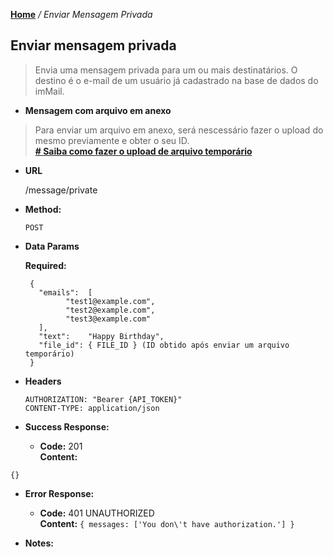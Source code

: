 **[Home](https://myinfoshare-user.github.io/api-doc)** _/ Enviar Mensagem Privada_

**Enviar mensagem privada**
----
> Envia uma mensagem privada para um ou mais destinatários.
O destino é o e-mail de um usuário já cadastrado na base de dados do imMail.

* **Mensagem com arquivo em anexo**

> Para enviar um arquivo em anexo, será nescessário fazer o upload do mesmo previamente e obter o seu ID.<br>
**[# Saiba como fazer o upload de arquivo temporário](https://myinfoshare-user.github.io/api-doc/v1/files/upload-temp-file.html)**

* **URL**
   
   /message/private

* **Method:**
  
  `POST`
  
* **Data Params**
  
  **Required:**

   ```
    {
      "emails":  [ 
            "test1@example.com",
            "test2@example.com",
            "test3@example.com"
      ],
      "text":    "Happy Birthday",
      "file_id": { FILE_ID } (ID obtido após enviar um arquivo temporário)
    }
  ```

* **Headers**

   ```
   AUTHORIZATION: "Bearer {API_TOKEN}"
   CONTENT-TYPE: application/json
   ```

* **Success Response:** 
  
  * **Code:** 201 <br />
    **Content:** 
```
{}
```
 
* **Error Response:**

  * **Code:** 401 UNAUTHORIZED <br />
    **Content:** `{ messages: ['You don\'t have authorization.'] }`

* **Notes:**
